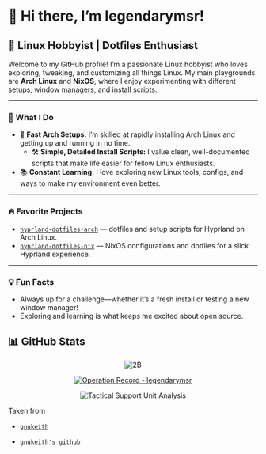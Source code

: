 # 👋 Hi there, I’m legendarymsr!

## 🐧 Linux Hobbyist | Dotfiles Enthusiast

Welcome to my GitHub profile! I’m a passionate Linux hobbyist who loves exploring, tweaking, and customizing all things Linux. My main playgrounds are **Arch Linux** and **NixOS**, where I enjoy experimenting with different setups, window managers, and install scripts.

---

### 🌟 What I Do

- 🚀 **Fast Arch Setups:** I’m skilled at rapidly installing Arch Linux and getting up and running in no time.
  - 🛠 **Simple, Detailed Install Scripts:** I value clean, well-documented scripts that make life easier for fellow Linux enthusiasts.
- 📚 **Constant Learning:** I love exploring new Linux tools, configs, and ways to make my environment even better.

---

### 🔥 Favorite Projects

- [`hyprland-dotfiles-arch`](https://github.com/Hyde-project/hyde) — dotfiles and setup scripts for Hyprland on Arch Linux.
- [`hyprland-dotfiles-nix`](https://github.com/Frost-Phoenix/nixos-config) — NixOS configurations and dotfiles for a slick Hyprland experience.

---

### 💡 Fun Facts

- Always up for a challenge—whether it’s a fresh install or testing a new window manager!
- Exploring and learning is what keeps me excited about open source.

## 📊 GitHub Stats

<div align="center">
</p>
<p>
  <img src="img/2b.gif" alt="2B">
</p>
<p>
  <a href="https://github.com/gnukeith">
    <img src="https://github-readme-stats.vercel.app/api?username=legendarymsr&show_icons=true&theme=graywhite&bg_color=000000&text_color=ffffff&icon_color=ffffff&title_color=ffffff&border_color=ffffff" alt="Operation Record - legendarymsr">
  </a>
</p>
<p>
  <img src="https://github-readme-activity-graph.vercel.app/graph?username=legendarymsr&theme=xcode&bg_color=000000&color=ffffff&line=ffffff&point=ffffff&area=true&hide_border=true" alt="Tactical Support Unit Analysis">
</p>
<p>
</p>
</div>
Taken from 

- [`gnukeith`](https://x.com/gnukeith)

- [`gnukeith's github`](https://github.com/gnukeith)  
